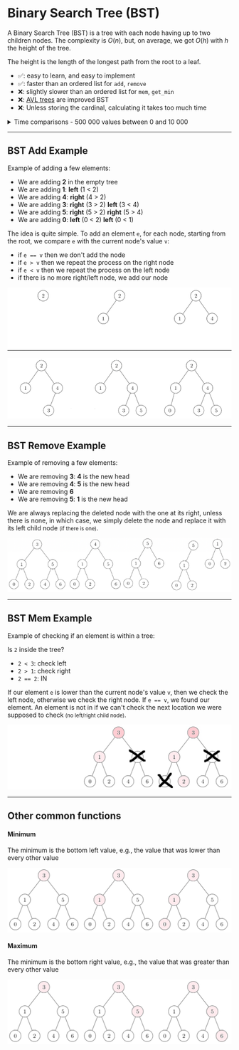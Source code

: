 # Binary Search Tree (BST)

<div class="row row-cols-lg-2"><div>

A Binary Search Tree (BST) is a tree with each node having up to two children nodes. The complexity is $O{(n)}$, but, on average, we got $O{(h)}$ with $h$ the height of the tree.

The height is the length of the longest path from the root to a leaf.
</div><div>

* ✅: easy to learn, and easy to implement
* ✅: faster than an ordered list for `add`, `remove`
* ❌: slightly slower than an ordered list for `mem`, `get_min`
* ❌: [AVL trees](../avl/index.md) are improved BST
* ❌: Unless storing the cardinal, calculating it takes too much time

<details class="details-n">
<summary>Time comparisons - 500 000 values between 0 and 10 000</summary>

Test results of an implementation in [OCaml](/programming-languages/high-level/func/ocaml/index.md).

```text!
>>>>>>>>>> TIME FOR LISTS <<<<<<<<<<
Average time of add:                     0.000046
Average time of remove:                  0.000047
Average time for mem:                    0.002340
Average time for get_min:                0.001870
Average time for cardinal:               0.353290 (long)
>>>>>>>>>> TIME FOR BST <<<<<<<<<<
Average time of add:                     0.000002
Average time of remove:                  0.000002
Average time for mem:                    0.006270
Average time for get_min:                0.003290
Average time for cardinal:               inf (too long)
```
</details>
</div></div>

<hr class="sep-both">

## BST Add Example

<div class="row row-cols-lg-2"><div>

Example of adding a few elements:

* We are adding **2** in the empty tree
* We are adding **1**: **left** (1 < 2)
* We are adding **4**: **right** (4 > 2)
* We are adding **3**: **right** (3 > 2) **left** (3 < 4)
* We are adding **5**: **right** (5 > 2) **right** (5 > 4)
* We are adding **0**: **left** (0 < 2) **left** (0 < 1)

The idea is quite simple. To add an element `e`, for each node, starting from the root, we compare `e` with the current node's value `v`:

* if `e == v` then we don't add the node
* if `e > v` then we repeat the process on the right node
* if `e < v` then we repeat the process on the left node
* if there is no more right/left node, we add our node
</div><div>

![Add an Element - Part 1](_images/add1.png)

![Add an Element - Part 2](_images/add2.png)
</div></div>

<hr class="sep-both">

## BST Remove Example

<div class="row row-cols-lg-2"><div>

Example of removing a few elements:

* We are removing **3**: **4** is the new head
* We are removing **4**: **5** is the new head
* We are removing **6**
* We are removing **5**: **1** is the new head

We are always replacing the deleted node with the one at its right, unless there is none, in which case, we simply delete the node and replace it with its left child node <small>(if there is one)</small>.
</div><div>

![BST remove](_images/remove.png)
</div></div>

<hr class="sep-both">

## BST Mem Example

<div class="row row-cols-lg-2"><div>

Example of checking if an element is within a tree:

Is `2` inside the tree?

* `2 < 3`: check left
* `2 > 1`: check right
* `2 == 2`: IN

If our element `e` is lower than the current node's value `v`, then we check the left node, otherwise we check the right node. If `e == v`, we found our element. An element is not in if we can't check the next location we were supposed to check <small>(no left/right child node)</small>.
</div><div>

![BST remove](_images/mem.png)
</div></div>

<hr class="sep-both">

## Other common functions

<div class="row row-cols-lg-2"><div>

#### Minimum

The minimum is the bottom left value, e.g., the value
that was lower than every other value

![BST Minimum](_images/min.png)
</div><div>

#### Maximum

The minimum is the bottom right value, e.g., the value
that was greater than every other value

![BST Maximum](_images/max.png)
</div></div>